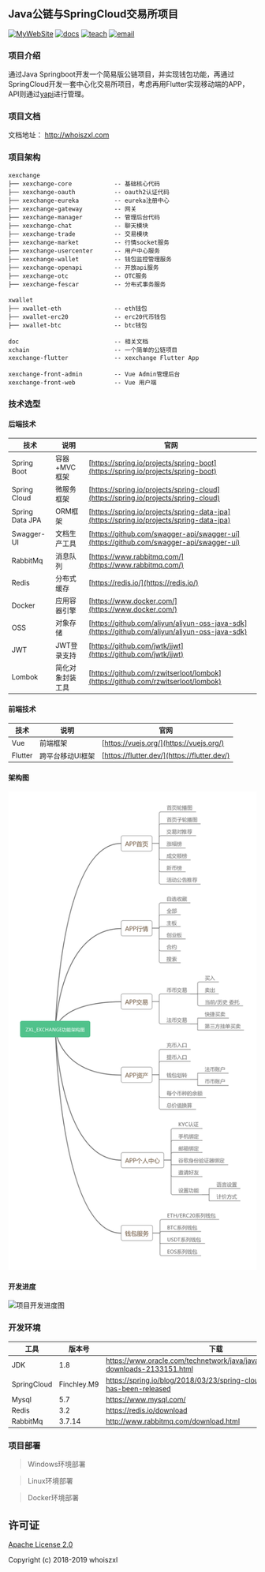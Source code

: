 ## Java公链与SpringCloud交易所项目
[![MyWebSite](https://img.shields.io/badge/我的站点-whoiszxl-blue.svg)](https://whoiszxl.github.io)
[![docs](https://img.shields.io/badge/docs-reference-green.svg)](https://whoiszxl.github.io)
[![teach](https://img.shields.io/badge/教程-BohemianRhapsody-orange.svg)](https://github.com/whoiszxl/BohemianRhapsody)
[![email](https://img.shields.io/badge/email-whoiszxl@gmail.com-red.svg)](https://whoiszxl.github.io)


### 项目介绍
通过Java Springboot开发一个简易版公链项目，并实现钱包功能，再通过SpringCloud开发一套中心化交易所项目，考虑再用Flutter实现移动端的APP，API则通过[yapi][yapi]进行管理。

### 项目文档
文档地址： http://whoiszxl.com

### 项目架构
```
xexchange
├── xexchange-core            -- 基础核心代码
├── xexchange-oauth           -- oauth2认证代码
├── xexchange-eureka          -- eureka注册中心
├── xexchange-gateway         -- 网关
├── xexchange-manager         -- 管理后台代码
├── xexchange-chat            -- 聊天模块
├── xexchange-trade           -- 交易模块
├── xexchange-market          -- 行情socket服务
├── xexchange-usercenter      -- 用户中心服务
├── xexchange-wallet          -- 钱包监控管理服务
├── xexchange-openapi         -- 开放api服务
├── xexchange-otc             -- OTC服务
├── xexchange-fescar          -- 分布式事务服务

xwallet
├── xwallet-eth               -- eth钱包
├── xwallet-erc20             -- erc20代币钱包
├── xwallet-btc               -- btc钱包

doc                           -- 相关文档
xchain                        -- 一个简单的公链项目
xexchange-flutter             -- xexchange Flutter App

xexchange-front-admin         -- Vue Admin管理后台 
xexchange-front-web           -- Vue 用户端
```


### 技术选型

#### 后端技术
| 技术                 | 说明                | 官网                                                         |
| -------------------- | ------------------- | ------------------------------------------------------------ |
| Spring Boot          | 容器+MVC框架        | [https://spring.io/projects/spring-boot](https://spring.io/projects/spring-boot) |
| Spring Cloud         | 微服务框架          | [https://spring.io/projects/spring-cloud](https://spring.io/projects/spring-cloud) |
| Spring Data JPA      | ORM框架             | [https://spring.io/projects/spring-data-jpa](https://spring.io/projects/spring-data-jpa) |
| Swagger-UI           | 文档生产工具        | [https://github.com/swagger-api/swagger-ui](https://github.com/swagger-api/swagger-ui) |
| RabbitMq             | 消息队列            | [https://www.rabbitmq.com/](https://www.rabbitmq.com/)       |
| Redis                | 分布式缓存          | [https://redis.io/](https://redis.io/)                       |
| Docker               | 应用容器引擎        | [https://www.docker.com/](https://www.docker.com/)           |
| OSS                  | 对象存储            | [https://github.com/aliyun/aliyun-oss-java-sdk](https://github.com/aliyun/aliyun-oss-java-sdk) |
| JWT                  | JWT登录支持         | [https://github.com/jwtk/jjwt](https://github.com/jwtk/jjwt) |
| Lombok               | 简化对象封装工具    | [https://github.com/rzwitserloot/lombok](https://github.com/rzwitserloot/lombok) |


#### 前端技术

| 技术       | 说明                  | 官网                                                         |
| ---------- | --------------------- | ------------------------------------------------------------ |
| Vue        | 前端框架              | [https://vuejs.org/](https://vuejs.org/) |
| Flutter    | 跨平台移动UI框架       | [https://flutter.dev/](https://flutter.dev/) |
 

#### 架构图

![系统架构图](document/resource/exchange_system_arch.png)


#### 开发进度

![项目开发进度图](document/resource/exchange_dev_flow.png)


### 开发环境

| 工具          | 版本号 | 下载                                                         |
| ------------- | ------ | ------------------------------------------------------------ |
| JDK           | 1.8    | https://www.oracle.com/technetwork/java/javase/downloads/jdk8-downloads-2133151.html |
| SpringCloud   | Finchley.M9| https://spring.io/blog/2018/03/23/spring-cloud-finchley-m9-has-been-released                                       |
| Mysql         | 5.7    | https://www.mysql.com/                                       |
| Redis         | 3.2    | https://redis.io/download                                    |
| RabbitMq      | 3.7.14 | http://www.rabbitmq.com/download.html                        |


### 项目部署

> Windows环境部署




> Linux环境部署




> Docker环境部署











## 许可证

[Apache License 2.0](https://github.com/whoiszxl/BohemianRhapsody/blob/master/LICENSE)

Copyright (c) 2018-2019 whoiszxl


[yapi]: https://github.com/YMFE/yapi
[blog]: https://whoiszxl.github.io